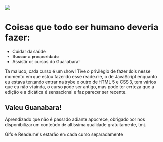 <img src="https://github.com/franssa01/Courses/blob/main/Curso%20em%20V%C3%ADdeo/%26%20-%20Image/Curso-em-video.jpeg">

# Coisas que todo ser humano deveria fazer:
+ Cuidar da saúde
+ Buscar a prosperidade
+ Assistir os cursos do Guanabara!

<p> Ta maluco, cada curso é um show! Tive o privilégio de fazer dois nesse momento em que estou fazendo esse reade.me, o de JavaScript enquanto eu estava 
  tentando entrar na trybe e outro de HTML 5 e CSS 3, tem vários que eu não vi ainda, o curso pode ser antigo, mas pode ter certeza que a edição e a 
  didática é sensacional e faz parecer ser recente. </p>
  
  ## Valeu Guanabara!
  <p> Aprendizado que não é passado adiante apodrece, obrigado por nos disponibilizar um conteúdo de altíssima qualidade gratuitamente, tmj.</p>
  
  <p> Gifs e Reade.me's estarão em cada curso separadamente </p> 
  
